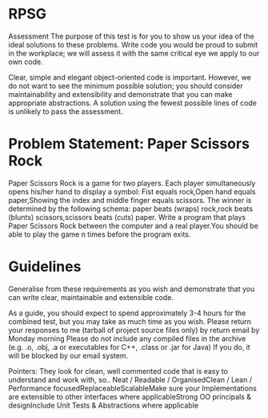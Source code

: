 # RPSG
Assessment
The purpose of this test is for you to show us your idea of the ideal solutions to these problems. Write code you would be proud to 
submit in the workplace; we will assess it with the same critical eye we apply to our own code.
 
Clear, simple and elegant object-oriented code is important. However, we do not want to see the minimum possible solution; 
you should consider maintainability and extensibility and demonstrate that you can make appropriate abstractions. 
A solution using the fewest possible lines of code is unlikely to pass the assessment.

# Problem Statement: Paper Scissors Rock
Paper Scissors Rock is a game for two players. Each player simultaneously opens his/her hand to display a symbol: 
Fist equals rock,Open hand equals paper,Showing the index and middle finger equals scissors. The winner is determined by the 
following schema: paper beats (wraps) rock,rock beats (blunts) scissors,scissors beats (cuts) paper. Write a program that plays 
Paper Scissors Rock between the computer and a real player.You should be able to play the game n times before the program exits. 
 
#  Guidelines
Generalise from these requirements as you wish and demonstrate that you can write clear, maintainable and extensible code.
 
As a guide, you should expect to spend approximately 3-4 hours for the combined test, but you may take as much time as you wish. 
Please return your responses to me (tarball of project source files only) by return email by Monday morning Please do not include any 
compiled files in the archive (e.g. .o, .obj, .a or executables for C++, .class or .jar for Java) If you do, it will be blocked by our 
email system.   

Pointers: They look for clean, well commented code that is easy to understand and work with, so..
Neat / Readable / OrganisedClean / Lean / Performance focusedReplaceableScalableMake sure your Implementations are extensible to 
other interfaces where applicableStrong OO principals & designInclude Unit Tests & Abstractions where applicable 

